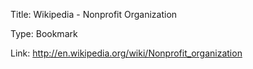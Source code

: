 Title: Wikipedia - Nonprofit Organization

Type:  Bookmark

Link:  http://en.wikipedia.org/wiki/Nonprofit_organization